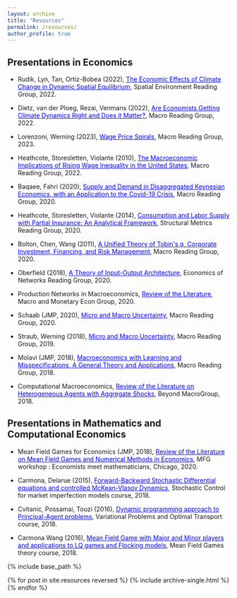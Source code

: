 ```yaml
---
layout: archive
title: "Resources"
permalink: /resources/
author_profile: true
---
```


## Presentations in Economics

- Rudik, Lyn, Tan, Ortiz-Bobea (2022), <a href='https://thomasbourany.github.io/files/resources/ReadingGroup_ThBourany_RLTO_2022.pdf' style="color:blue">The Economic Effects of Climate Change in Dynamic Spatial Equilibrium</a>, Spatial Environment Reading Group, 2022.

- Dietz, van der Ploeg, Rezai, Venmans (2022), <a href='https://thomasbourany.github.io/files/resources/ReadingGroup_Climate_IAMs.pdf' style="color:blue">Are Economists Getting Climate Dynamics Right and Does it Matter?</a>, Macro Reading Group, 2022. 

- Lorenzoni, Werning (2023), <a href='https://thomasbourany.github.io/files/resources/ReadingGroup_Wage_price_spirals.pdf' style="color:blue">Wage Price Spirals</a>, Macro Reading Group, 2023. 

- Heathcote, Storesletten, Violante (2010), <a href='https://thomasbourany.github.io/files/resources/ReadingGroup_ThBourany_HSV_2010_JPE.pdf' style="color:blue">The Macroeconomic Implications of Rising Wage Inequality in the United States</a>, Macro Reading Group, 2022. 

- Baqaee, Fahri (2020), <a href='https://thomasbourany.github.io/files/resources/FahriBaqaee_2020_Disagg_ASAD_Covid.pdf' style="color:blue">Supply and Demand in Disaggregated Keynesian Economics, with an Application to the Covid-19 Crisis</a>, Macro Reading Group, 2020. 

- Heathcote, Storesletten, Violante (2014), <a href='https://thomasbourany.github.io/files/resources/HSV_Conso-Labor-RiskSharing.pdf' style="color:blue">Consumption and Labor Supply with Partial Insurance: An Analytical Framework</a>, Structural Metrics Reading Group, 2020. 

- Bolton, Chen, Wang (2011), <a href='https://thomasbourany.github.io/files/resources/ReadingGroup_Boltonetal_2011_UnifiedQtheory_ThB.pdf' style="color:blue">A Unified Theory of Tobin's q, Corporate Investment, Financing, and Risk Management</a>, Macro Reading Group, 2020. 

- Oberfield (2018), <a href='https://thomasbourany.github.io/files/resources/Oberfield2018_IOArchitecture_ThB.pdf' style="color:blue">A Theory of Input-Output Architecture</a>, Economics of Networks Reading Group, 2020. 

- Production Networks in Macroeconomics, <a href='https://thomasbourany.github.io/files/resources/ThBourany_NetworkforMacro.pdf' style="color:blue">Review of the Literature</a>, Macro and Monetary Econ Group, 2020. 

- Schaab (JMP, 2020), <a href='https://thomasbourany.github.io/files/resources/Slides_Schaab_JMP.pdf' style="color:blue">Micro and Macro Uncertainty</a>, Macro Reading Group, 2020. 

- Straub, Werning (2018), <a href='https://thomasbourany.github.io/files/resources/ReadingGroup_TBourany_StraubWerning_CapitalTaxation.pdf' style="color:blue">Micro and Macro Uncertainty</a>, Macro Reading Group, 2019. 

- Molavi (JMP, 2018), <a href='https://thomasbourany.github.io/files/resources/ReadingGroup_TBourany_MolaviJMP.pdf' style="color:blue">Macroeconomics with Learning and Misspecifications, A General Theory and Applications</a>, Macro Reading Group, 2018. 

- Computational Macroeconomics, <a href='https://thomasbourany.github.io/files/resources/W1_TBourany_HA_AggShocks.pdf' style="color:blue">Review of the Literature on Heterogeneous Agents with Aggregate Shocks</a>, Beyond MacroGroup, 2018. <br>


## Presentations in Mathematics and Computational Economics

- Mean Field Games for Economics (JMP, 2018), <a href='https://thomasbourany.github.io/files/resources/Workshop_Numerics_MFGs_TBourany.pdf' style="color:blue">Review of the Literature on Mean Field Games and Numerical Methods in Economics</a>, MFG workshop : Economists meet mathematicians, Chicago, 2020. 

- Carmona, Delarue (2015), <a href='https://thomasbourany.github.io/files/resources/Slides Thomas Bourany FBSDE & MKV control.pdf' style="color:blue">Forward-Backward Stochastic Differential equations and controlled McKean-Vlasov Dynamics</a>, Stochastic Control for market imperfection models course, 2018. 

- Cvitanic, Possamai, Touzi (2016), <a href='https://thomasbourany.github.io/files/resources/CvitanicPossamaiTouzi_soutenance.pdf' style="color:blue">Dynamic programming approach to Principal-Agent problems</a>, Variational Problems and Optimal Transport course, 2018. 

- Carmona Wang (2016), <a href='https://thomasbourany.github.io/files/resources/Carmona Wang MajMin Slides Soutenance.pdf' style="color:blue">Mean Field Game with Major and Minor players and applications to LQ games and Flocking models</a>, Mean Field Games theory course, 2018. 


{% include base_path %}

{% for post in site.resources reversed %}
  {% include archive-single.html %}
{% endfor %}
